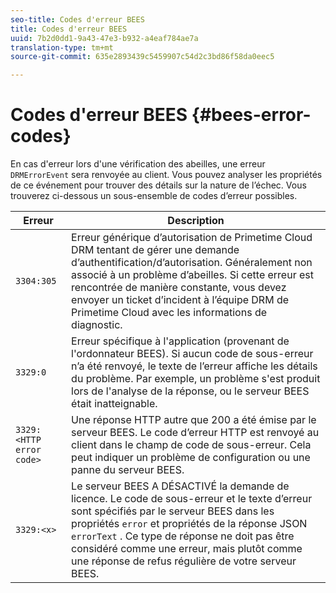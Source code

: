 ```yaml
---
seo-title: Codes d'erreur BEES
title: Codes d'erreur BEES
uuid: 7b2d0dd1-9a43-47e3-b932-a4eaf784ae7a
translation-type: tm+mt
source-git-commit: 635e2893439c5459907c54d2c3bd86f58da0eec5

---
```



# Codes d&#39;erreur BEES {#bees-error-codes}

<!--<a id="section_81946679E1114DBA9FE173D0AA9E2F09"></a>-->

En cas d&#39;erreur lors d&#39;une vérification des abeilles, une erreur `DRMErrorEvent` sera renvoyée au client. Vous pouvez analyser les propriétés de ce événement pour trouver des détails sur la nature de l’échec. Vous trouverez ci-dessous un sous-ensemble de codes d’erreur possibles.

| Erreur | Description |
|---|---|
| `3304:305` | Erreur générique d’autorisation de Primetime Cloud DRM tentant de gérer une demande d’authentification/d’autorisation. Généralement non associé à un problème d’abeilles. Si cette erreur est rencontrée de manière constante, vous devez envoyer un ticket d’incident à l’équipe DRM de Primetime Cloud avec les informations de diagnostic. |
| `3329:0` | Erreur spécifique à l&#39;application (provenant de l&#39;ordonnateur BEES). Si aucun code de sous-erreur n’a été renvoyé, le texte de l’erreur affiche les détails du problème. Par exemple, un problème s&#39;est produit lors de l&#39;analyse de la réponse, ou le serveur BEES était inatteignable. |
| `3329:<HTTP error code>` | Une réponse HTTP autre que 200 a été émise par le serveur BEES. Le code d’erreur HTTP est renvoyé au client dans le champ de code de sous-erreur. Cela peut indiquer un problème de configuration ou une panne du serveur BEES. |
| `3329:<x>` | Le serveur BEES A DÉSACTIVÉ la demande de licence. Le code de sous-erreur et le texte d’erreur sont spécifiés par le serveur BEES dans les propriétés `error` et propriétés de la réponse JSON `errorText` . Ce type de réponse ne doit pas être considéré comme une erreur, mais plutôt comme une réponse de refus régulière de votre serveur BEES. |